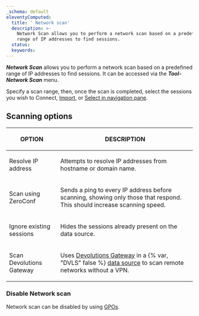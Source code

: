 ```yaml
---
_schema: default
eleventyComputed:
  title: ' Network scan'
  description: >-
    Network Scan allows you to perform a network scan based on a predefined
    range of IP addresses to find sessions. 
  status:
  keywords:
---
```

***Network Scan*** allows you to perform a network scan based on a predefined range of IP addresses to find sessions. It can be accessed via the ***Tool-Network Scan*** menu.

Specify a scan range, then, once the scan is completed, select the sessions you wish to Connect, [Import](/rdm/commands/file/import/network-scan/), or [Select in navigation pane](/rdm/user-interface/navigation-pane/).

## **Scanning options**

<table><thead><tr><th><p><strong>OPTION</strong></p></th><th><p><strong>DESCRIPTION</strong></p></th></tr></thead><tbody><tr><td><p>Resolve IP address</p></td><td><p>Attempts to resolve IP addresses from hostname or domain name.</p></td></tr><tr><td><p>Scan using ZeroConf</p></td><td><p>Sends a ping to every IP address before scanning, showing only those that respond. This should increase scanning speed.</p></td></tr><tr><td><p>Ignore existing sessions</p></td><td><p>Hides the sessions already present on the data source.</p></td></tr><tr><td><p>Scan Devolutions Gateway</p></td><td><p>Uses <a href="/dgw/overview/what-is-dgw/">Devolutions Gateway</a> in a {% var, "DVLS" false %} <a href="rdm/concepts/basic-concepts/data-sources/">data source</a> to scan remote networks without a VPN. </p></td></tr></tbody></table>

### Disable Network scan

Network scan can be disabled by using [GPOs](/rdm/kb/rdm-windows/how-to-articles/group-policies/#disable-network-scan).

&nbsp;

&nbsp;